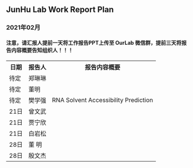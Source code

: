 
## JunHu Lab Work Report Plan

### 2021年02月



#### 注意，请汇报人提前一天将工作报告PPT上传至 OurLab 微信群，提前三天将报告内容概要告知组织人！！！
<html>
<body>

<table>
  <tr>
    <th>日期</th>
    <th>报告人</th>
    <th>报告内容概要</th>    
  </tr>
  
  <tr>
    <td>待定</td>
    <td>郑琳琳</td>
    <td></td>
  </tr>
  
  <tr>
    <td>待定</td>
    <td>董明</td>
    <td></td>
  </tr>
  
  <tr>
    <td>待定</td>
    <td>樊学强</td>
    <td>RNA Solvent Accessibility Prediction</td>
  </tr>
  
  <tr>
    <td>21日</td>
    <td>曾文武</td>
    <td></td>
  </tr>
  
   <tr>
    <td>21日</td>
    <td>贾宁欣</td>
    <td></td>
  </tr>
   <tr>
    <td>21日</td>
    <td>白岩松</td>
    <td></td>
  </tr>
  
  <tr>
    <td>28日</td>
    <td>董   明</td>
    <td></td>
  </tr>
  
  <tr>
    <td>28日</td>
    <td>殷文杰</td>
    <td></td>
  </tr>
  
  
  
</table>
</body>
</html>

